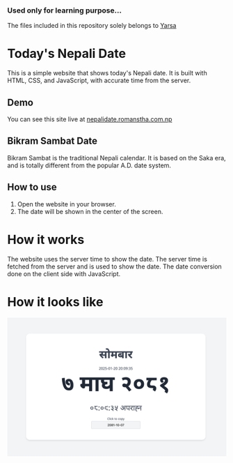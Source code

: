 ### Used only for learning purpose...

The files included in this repository solely belongs to [Yarsa](https://github.com/yarsa)

# Today's Nepali Date

This is a simple website that shows today's Nepali date. It is built with HTML, CSS, and JavaScript, with accurate time from the server.

## Demo

You can see this site live at [nepalidate.romanstha.com.np](https://nepalidate.romanstha.com.np)

## Bikram Sambat Date

Bikram Sambat is the traditional Nepali calendar. It is based on the Saka era, and is totally different from the popular A.D. date system.

## How to use

1. Open the website in your browser.
2. The date will be shown in the center of the screen.

# How it works

The website uses the server time to show the date. The server time is fetched from the server and is used to show the date. The date conversion done on the client side with JavaScript.

# How it looks like

![Screenshot](public/screenshot.png)
